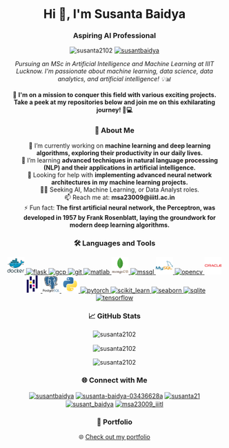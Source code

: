 <h1 align="center">Hi 👋, I'm Susanta Baidya</h1>
<h3 align="center">Aspiring AI Professional</h3>
<p align="center">
  <img src="https://komarev.com/ghpvc/?username=susanta2102&label=Profile%20views&color=0e75b6&style=flat" alt="susanta2102" />
  <a href="https://twitter.com/susantbaidya" target="blank"><img src="https://img.shields.io/twitter/follow/susantbaidya?logo=twitter&style=for-the-badge" alt="susantbaidya" /></a>
</p>
<p align="center">
  <em>Pursuing an MSc in Artificial Intelligence and Machine Learning at IIIT Lucknow. I'm passionate about machine learning, data science, data analytics, and artificial intelligence! 💡📊</em>
</p>
<p align="center">
  🌟 <strong>I'm on a mission to conquer this field with various exciting projects. Take a peek at my repositories below and join me on this exhilarating journey! 🚀💻</strong>
</p>
<h3 align="center">🚀 About Me</h3>
<ul align="center" style="list-style: none;">
  <li>🔭 I’m currently working on <strong>machine learning and deep learning algorithms, exploring their productivity in our daily lives.</strong></li>
  <li>🌱 I’m learning <strong>advanced techniques in natural language processing (NLP) and their applications in artificial intelligence.</strong></li>
  <li>🤝 Looking for help with <strong>implementing advanced neural network architectures in my machine learning projects.</strong></li>
  <li>👨‍💻 Seeking AI, Machine Learning, or Data Analyst roles.</li>
  <li>📫 Reach me at: <strong>msa23009@iiitl.ac.in</strong></li>
  <li>⚡ Fun fact: <strong>The first artificial neural network, the Perceptron, was developed in 1957 by Frank Rosenblatt, laying the groundwork for modern deep learning algorithms.</strong></li>
</ul>
<h3 align="center">🛠️ Languages and Tools</h3>
<p align="center">
  <a href="https://www.docker.com/" target="_blank" rel="noreferrer"> 
    <img src="https://raw.githubusercontent.com/devicons/devicon/master/icons/docker/docker-original-wordmark.svg" alt="docker" width="40" height="40"/> 
  </a> 
  <a href="https://flask.palletsprojects.com/" target="_blank" rel="noreferrer"> 
    <img src="https://www.vectorlogo.zone/logos/pocoo_flask/pocoo_flask-icon.svg" alt="flask" width="40" height="40"/> 
  </a> 
  <a href="https://cloud.google.com" target="_blank" rel="noreferrer"> 
    <img src="https://www.vectorlogo.zone/logos/google_cloud/google_cloud-icon.svg" alt="gcp" width="40" height="40"/> 
  </a> 
  <a href="https://git-scm.com/" target="_blank" rel="noreferrer"> 
    <img src="https://www.vectorlogo.zone/logos/git-scm/git-scm-icon.svg" alt="git" width="40" height="40"/> 
  </a> 
  <a href="https://www.mathworks.com/" target="_blank" rel="noreferrer"> 
    <img src="https://upload.wikimedia.org/wikipedia/commons/2/21/Matlab_Logo.png" alt="matlab" width="40" height="40"/> 
  </a> 
  <a href="https://www.mongodb.com/" target="_blank" rel="noreferrer"> 
    <img src="https://raw.githubusercontent.com/devicons/devicon/master/icons/mongodb/mongodb-original-wordmark.svg" alt="mongodb" width="40" height="40"/> 
  </a> 
  <a href="https://www.microsoft.com/en-us/sql-server" target="_blank" rel="noreferrer"> 
    <img src="https://www.svgrepo.com/show/303229/microsoft-sql-server-logo.svg" alt="mssql" width="40" height="40"/> 
  </a> 
  <a href="https://www.mysql.com/" target="_blank" rel="noreferrer"> 
    <img src="https://raw.githubusercontent.com/devicons/devicon/master/icons/mysql/mysql-original-wordmark.svg" alt="mysql" width="40" height="40"/> 
  </a> 
  <a href="https://opencv.org/" target="_blank" rel="noreferrer"> 
    <img src="https://www.vectorlogo.zone/logos/opencv/opencv-icon.svg" alt="opencv" width="40" height="40"/> 
  </a> 
  <a href="https://www.oracle.com/" target="_blank" rel="noreferrer"> 
    <img src="https://raw.githubusercontent.com/devicons/devicon/master/icons/oracle/oracle-original.svg" alt="oracle" width="40" height="40"/> 
  </a> 
  <a href="https://pandas.pydata.org/" target="_blank" rel="noreferrer"> 
    <img src="https://raw.githubusercontent.com/devicons/devicon/2ae2a900d2f041da66e950e4d48052658d850630/icons/pandas/pandas-original.svg" alt="pandas" width="40" height="40"/> 
  </a> 
  <a href="https://www.postgresql.org" target="_blank" rel="noreferrer"> 
    <img src="https://raw.githubusercontent.com/devicons/devicon/master/icons/postgresql/postgresql-original-wordmark.svg" alt="postgresql" width="40" height="40"/> 
  </a> 
  <a href="https://www.python.org" target="_blank" rel="noreferrer"> 
    <img src="https://raw.githubusercontent.com/devicons/devicon/master/icons/python/python-original.svg" alt="python" width="40" height="40"/> 
  </a> 
  <a href="https://pytorch.org/" target="_blank" rel="noreferrer"> 
    <img src="https://www.vectorlogo.zone/logos/pytorch/pytorch-icon.svg" alt="pytorch" width="40" height="40"/> 
  </a> 
  <a href="https://scikit-learn.org/" target="_blank" rel="noreferrer"> 
    <img src="https://upload.wikimedia.org/wikipedia/commons/0/05/Scikit_learn_logo_small.svg" alt="scikit_learn" width="40" height="40"/> 
  </a> 
  <a href="https://seaborn.pydata.org/" target="_blank" rel="noreferrer"> 
    <img src="https://seaborn.pydata.org/_images/logo-mark-lightbg.svg" alt="seaborn" width="40" height="40"/> 
  </a> 
  <a href="https://www.sqlite.org/" target="_blank" rel="noreferrer"> 
    <img src="https://www.vectorlogo.zone/logos/sqlite/sqlite-icon.svg" alt="sqlite" width="40" height="40"/> 
  </a> 
  <a href="https://www.tensorflow.org" target="_blank" rel="noreferrer"> 
    <img src="https://www.vectorlogo.zone/logos/tensorflow/tensorflow-icon.svg" alt="tensorflow" width="40" height="40"/> 
  </a> 
</p>
<h3 align="center">📈 GitHub Stats</h3>
<p align="center">
  <img align="center" src="https://github-readme-stats.vercel.app/api/top-langs?username=susanta2102&show_icons=true&locale=en&layout=compact" alt="susanta2102" />
</p>
<p align="center">
  <img align="center" src="https://github-readme-stats.vercel.app/api?username=susanta2102&show_icons=true&locale=en" alt="susanta2102" />
</p>
<p align="center">
  <img align="center" src="https://github-readme-streak-stats.herokuapp.com/?user=susanta2102&" alt="susanta2102" />
</p>
<h3 align="center">🌐 Connect with Me</h3>
<p align="center">
  <a href="https://twitter.com/susantbaidya" target="blank"><img align="center" src="https://raw.githubusercontent.com/rahuldkjain/github-profile-readme-generator/master/src/images/icons/Social/twitter.svg" alt="susantbaidya" height="30" width="40" /></a>
  <a href="https://linkedin.com/in/susanta-baidya-03436628a" target="blank"><img align="center" src="https://raw.githubusercontent.com/rahuldkjain/github-profile-readme-generator/master/src/images/icons/Social/linked-in-alt.svg" alt="susanta-baidya-03436628a" height="30" width="40" /></a>
  <a href="https://kaggle.com/susanta21" target="blank"><img align="center" src="https://raw.githubusercontent.com/rahuldkjain/github-profile-readme-generator/master/src/images/icons/Social/kaggle.svg" alt="susanta21" height="30" width="40" /></a>
  <a href="https://instagram.com/susant_baidya" target="blank"><img align="center" src="https://raw.githubusercontent.com/rahuldkjain/github-profile-readme-generator/master/src/images/icons/Social/instagram.svg" alt="susant_baidya" height="30" width="40" /></a>
  <a href="https://www.leetcode.com/msa23009_iiitl" target="blank"><img align="center" src="https://raw.githubusercontent.com/rahuldkjain/github-profile-readme-generator/master/src/images/icons/Social/leet-code.svg" alt="msa23009_iiitl" height="30" width="40" /></a>
</p>
<h3 align="center">📂 Portfolio</h3>
<p align="center">
  🌐 <a href="https://susanta2102.github.io/SusantaBaidya.github.io/index.html" target="blank">Check out my portfolio</a>
</p>
